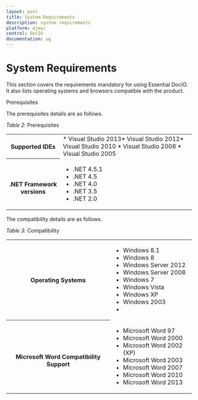 ```yaml
---
layout: post
title: System-Requirements
description: system requirements
platform: ejmvc
control: DocIO
documentation: ug
---
```


# System Requirements

This section covers the requirements mandatory for using Essential DocIO. It also lists operating systems and browsers compatible with the product.

Prerequisites

The prerequisites details are as follows.

_Table_ _2_: Prerequisites

<table>
<tr>
<th>
Supported IDEs</th><td>
* Visual Studio 2013* Visual Studio 2012* Visual Studio 2010 * Visual Studio 2008 * Visual Studio 2005</td></tr>
<tr>
<th>
<br>.NET Framework versions</th><td>
<ul><li> .NET 4.5.1</li><li> .NET 4.5</li><li> .NET 4.0</li><li>.NET 3.5</li><li> .NET 2.0</li></ul></td></tr>
</table>



The compatibility details are as follows.

_Table_ _3_: Compatibility

<table>
<tr>
<th>
Operating Systems</th><td>
<ul><li> Windows 8.1</li><li> Windows 8</li><li> Windows Server 2012</li><li> Windows Server 2008</li><li> Windows 7</li><li> Windows Vista</li><li> Windows XP</li><li> Windows 2003<li></ul></td></tr>
<tr>
<th>
<br>Microsoft Word Compatibility Support</th><td>
<ul><li> Microsoft Word 97</li><li> Microsoft Word 2000</li><li> Microsoft Word 2002 (XP)</li><li> Microsoft Word 2003</li><li> Microsoft Word 2007</li><li> Microsoft Word 2010</li><li> Microsoft Word 2013</li></ul></td></tr>
</table>



